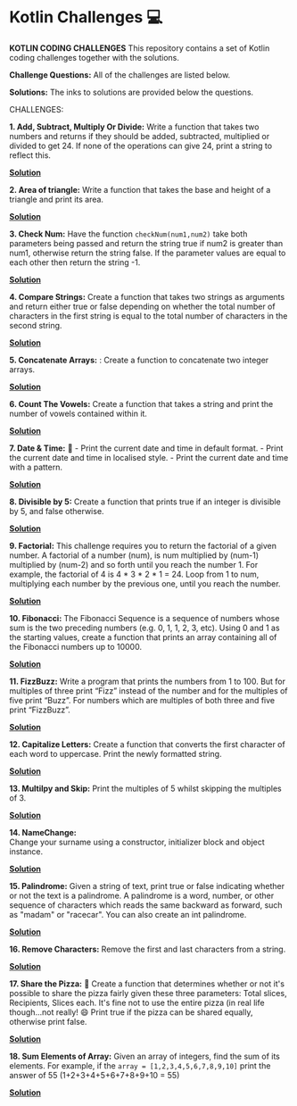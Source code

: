 # Kotlin Challenges :computer:



**KOTLIN CODING CHALLENGES**
This repository contains a set of Kotlin coding challenges together with the solutions.

**Challenge Questions:**
All of the challenges are listed below.

**Solutions:**
The inks to solutions are provided below the questions.

CHALLENGES:

**1. Add, Subtract, Multiply Or Divide:**
    Write a function that takes two numbers and returns if they should be added, subtracted, 
    multiplied or divided to get 24. If none of the operations can give 24, print a 
    string to reflect this.
  
  **[Solution](src/AddSubtractMultiplyOrDivide.kt)**

**2. Area of triangle:**
    Write a function that takes the base and height of a triangle and print its area.
    
  **[Solution](src/AreaOfTriangle.kt)**
   
**3. Check Num:** 
    Have the function ```checkNum(num1,num2)``` take both parameters being passed and return the 
    string true if num2 is greater than num1, otherwise return the string false.
    If the parameter values are equal to each other then return the string -1.
    
  **[Solution](src/CheckNum.kt)**

**4. Compare Strings:**
    Create a function that takes two strings as arguments and return either true or false 
    depending on whether the total number of characters in the first string is equal to the 
    total number of characters in the second string.
    
  **[Solution](src/CompareStrings.kt)**

**5. Concatenate Arrays:** :
    Create a function to concatenate two integer arrays.
    
  **[Solution](ConcatenateArrays.kt)**

**6. Count The Vowels:**
    Create a function that takes a string and print the number of vowels contained within it.
    
  **[Solution](src/CountTheVowels.kt)**
    
  **7. Date & Time:** :date:
    - Print the current date and time in default format.
    - Print the current date and time in localised style.
    - Print the current date and time with a pattern.
    
  **[Solution](src/DateAndTime.kt)**
 
 **8. Divisible by 5:**
    Create a function that prints true if an integer is divisible by 5, and false otherwise.
    
  **[Solution](src/DivisibleBy5.kt)**

**9. Factorial:**
    This challenge requires you to return the factorial of a given number. A factorial of a number 
    (num), is num multiplied by (num-1) multiplied by (num-2) and so forth until you reach the number 1. 
    For example, the factorial of 4 is 4 * 3 * 2 * 1 = 24. Loop from 1 to num, multiplying each number by 
    the previous one, until you reach the number.
    
  **[Solution](src/Factorial.kt)**
 
 **10. Fibonacci:**
    The Fibonacci Sequence is a sequence of numbers whose sum is the two preceding numbers (e.g. 0, 1, 1, 2, 3, etc). 
    Using 0 and 1 as the starting values, create a function that prints an array containing all of the Fibonacci 
    numbers up to 10000.
    
  **[Solution](src/Fibonacci.kt)**

**11. FizzBuzz:**
    Write a program that prints the numbers from 1 to 100. But for multiples of three print “Fizz” instead of 
    the number and for the multiples of five print “Buzz”. For numbers which are multiples of both three and five 
    print “FizzBuzz”.
    
  **[Solution](FizzBuzz.kt)**

**12. Capitalize Letters:** 
    Create a function that converts the first character of each word to uppercase. Print the newly formatted string.
    
  **[Solution](src/LetterCapitalize.kt)**
    
**13. Multilpy and Skip:**
    Print the multiples of 5 whilst skipping the multiples of 3.
    
  **[Solution](src/MultiplySkip.kt)**
    
**14. NameChange:**    
    Change your surname using a constructor, initializer block and object instance.
    
  **[Solution](NameChange.kt)**
   
**15. Palindrome:**
    Given a string of text, print true or false indicating whether or not the text is a palindrome. 
    A palindrome is a word, number, or other sequence of characters which reads the same backward as forward, 
    such as "madam" or "racecar". You can also create an int palindrome.
    
  **[Solution](src/Palindrome.kt)**
    
**16. Remove Characters:**
    Remove the first and last characters from a string.
    
  **[Solution](src/RemoveFirstAndLastChar.kt)**
    
**17. Share the Pizza:** :pizza:
    Create a function that determines whether or not it's possible to share the pizza fairly given these three
    parameters:
    Total slices, Recipients, Slices each.
    It's fine not to use the entire pizza (in real life though...not really! :smile:
    Print true if the pizza can be shared equally, otherwise print false.  
    
  **[Solution](src/ShareThePizza.kt)**

**18. Sum Elements of Array:**
    Given an array of integers, find the sum of its elements.
    For example, if the ```array = [1,2,3,4,5,6,7,8,9,10]``` print the answer of 55 (1+2+3+4+5+6+7+8+9+10 = 55)
    
  **[Solution](src/SumElementsOfArray.kt)**

